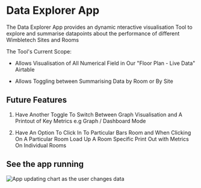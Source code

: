 # Data Explorer App

The Data Explorer App provides an dynamic nteractive visualisation Tool to explore and summarise datapoints about the performance of different Wimbletech Sites and Rooms

The Tool's Current Scope:

-   Allows Visualisation of All Numerical Field in Our "Floor Plan - Live Data" Airtable

-   Allows Toggling between Summarising Data by Room or By Site

## Future Features

1. Have Another Toggle To Switch Between Graph Visualisation and A Printout of Key Metrics e.g Graph / Dashboard Mode

2. Have An Option To Click In To Particular Bars Room and When Clicking On A Particular Room Load Up A Room Specific Print Out with Metrics On Individual Rooms


## See the app running

![App updating chart as the user changes data](https://gifyu.com/image/BECH)
